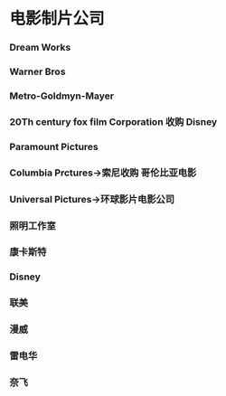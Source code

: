 # 电影制片公司

### Dream Works



### Warner Bros



### Metro-Goldmyn-Mayer



### 20Th century fox film Corporation 收购  Disney



### Paramount Pictures



### Columbia Prctures→索尼收购 哥伦比亚电影



### Universal Pictures→环球影片电影公司



### 照明工作室



### 康卡斯特



### Disney



### 联美



### 漫威



### 雷电华



### 奈飞